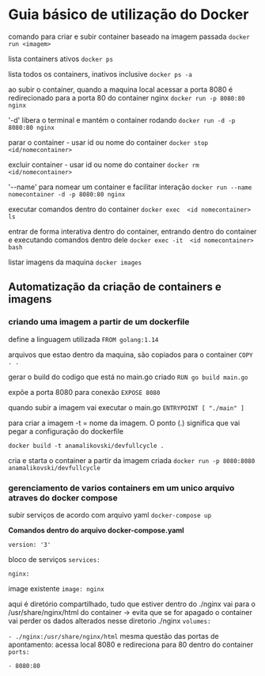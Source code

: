 # Guia básico de utilização do Docker

comando para criar e subir container baseado na imagem passada
`docker run <imagem>`

lista containers ativos
`docker ps`

lista todos os containers, inativos inclusive
`docker ps -a`

ao subir o container, quando a maquina local acessar a porta 8080 é redirecionado para a porta 80 do container nginx
`docker run -p 8080:80 nginx`

'-d' libera o terminal e mantém o container rodando
`docker run -d -p 8080:80 nginx`

parar o container - usar id ou nome do container
`docker stop <id/nomecontainer>`</id>

excluir container - usar id ou nome do container
`docker rm <id/nomecontainer>`</id>

'--name' para nomear um container e facilitar interação
`docker run --name nomecontainer -d -p 8080:80 nginx`

executar comandos dentro do container
`docker exec  <id nomecontainer>  ls`</id>

entrar de forma interativa dentro do container, entrando dentro do container e executando comandos dentro dele
`docker exec -it  <id nomecontainer> bash`</id>

listar imagens da maquina
`docker images`



## Automatização da criação de containers e imagens

### criando uma imagem a partir de um dockerfile

define a linguagem utilizada
`FROM golang:1.14`

arquivos que estao dentro da maquina, são copiados para o container
`COPY . .`

gerar o build do codigo que está no main.go criado
`RUN go build main.go`

expõe a porta 8080 para conexão
`EXPOSE 8080`

quando subir a imagem vai executar o main.go
`ENTRYPOINT [ "./main" ]`


para criar a imagem -t = nome da imagem. O ponto (.) significa que vai pegar a configuração do dockerfile

`docker build -t anamalikovski/devfullcycle .`


cria e starta o container a partir da imagem criada
`docker run -p 8080:8080 anamalikovski/devfullcycle`

### gerenciamento de varios containers em um unico arquivo atraves do docker compose

subir serviços de acordo com arquivo yaml
`docker-compose up`


**Comandos dentro do arquivo docker-compose.yaml**

`version: '3'`

bloco de serviços
`services: `

`nginx:`

image existente
`image: nginx`

aqui é diretório compartilhado, tudo que estiver dentro do ./nginx vai para o /usr/share/nginx/html do container -> evita que se for apagado o container vai perder os dados alterados nesse diretorio ./nginx
`volumes:`

`- ./nginx:/usr/share/nginx/html`
mesma questão das portas de apontamento: acessa local 8080 e redireciona para 80 dentro do container
`ports:`

`- 8080:80`
